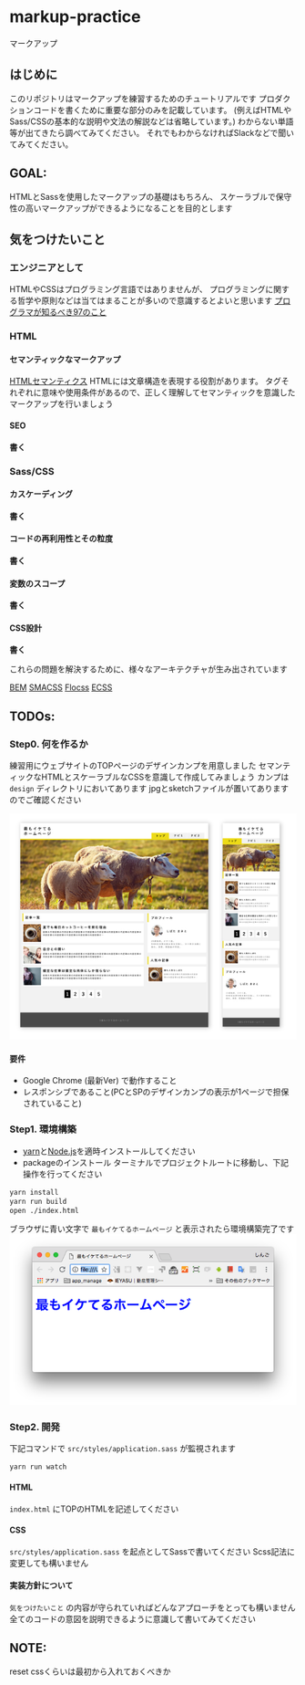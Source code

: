 # markup-practice
マークアップ

## はじめに
このリポジトリはマークアップを練習するためのチュートリアルです
プロダクションコードを書くために重要な部分のみを記載しています。
(例えばHTMLやSass/CSSの基本的な説明や文法の解説などは省略しています。)
わからない単語等が出てきたら調べてみてください。
それでもわからなければSlackなどで聞いてみてください。

## GOAL:
HTMLとSassを使用したマークアップの基礎はもちろん、
スケーラブルで保守性の高いマークアップができるようになることを目的とします

## 気をつけたいこと
### エンジニアとして
HTMLやCSSはプログラミング言語ではありませんが、
プログラミングに関する哲学や原則などは当てはまることが多いので意識するとよいと思います
[プログラマが知るべき97のこと](https://xn--97-273ae6a4irb6e2hsoiozc2g4b8082p.com/)

### HTML
#### セマンティックなマークアップ
[HTMLセマンティクス](https://developer.mozilla.org/ja/docs/Web/HTML/Element)
HTMLには文章構造を表現する役割があります。
タグそれぞれに意味や使用条件があるので、正しく理解してセマンティックを意識したマークアップを行いましょう

#### SEO
**書く**

### Sass/CSS

#### カスケーディング
**書く**

#### コードの再利用性とその粒度
**書く**

#### 変数のスコープ
**書く**

#### CSS設計
**書く**

これらの問題を解決するために、様々なアーキテクチャが生み出されています

[BEM](http://getbem.com/introduction/)
[SMACSS](https://smacss.com/)
[Flocss](https://github.com/hiloki/flocss)
[ECSS](http://ecss.io/)


## TODOs:
### Step0. 何を作るか
練習用にウェブサイトのTOPページのデザインカンプを用意しました
セマンティックなHTMLとスケーラブルなCSSを意識して作成してみましょう
カンプは `design` ディレクトリにおいてあります
jpgとsketchファイルが置いてありますのでご確認ください

<img src="https://raw.githubusercontent.com/jiraffeinc/markup-practice/master/docs/images/camp.jpg" />

#### 要件
* Google Chrome (最新Ver) で動作すること
* レスポンシブであること(PCとSPのデザインカンプの表示が1ページで担保されていること)


### Step1. 環境構築
* [yarn](https://yarnpkg.com/ja/docs/install#mac-stable)と[Node.js](https://nodejs.org/ja/)を適時インストールしてください
* packageのインストール
ターミナルでプロジェクトルートに移動し、下記操作を行ってください
```
yarn install
yarn run build
open ./index.html
```

ブラウザに青い文字で `最もイケてるホームページ` と表示されたら環境構築完了です
<img src="https://raw.githubusercontent.com/jiraffeinc/markup-practice/master/docs/images/env.png" />
### Step2. 開発
下記コマンドで `src/styles/application.sass` が監視されます
```
yarn run watch
```

#### HTML
`index.html` にTOPのHTMLを記述してください

#### CSS
`src/styles/application.sass` を起点としてSassで書いてください
Scss記法に変更しても構いません

#### 実装方針について
`気をつけたいこと` の内容が守られていればどんなアプローチをとっても構いません
全てのコードの意図を説明できるように意識して書いてみてください

## NOTE:
reset cssくらいは最初から入れておくべきか

